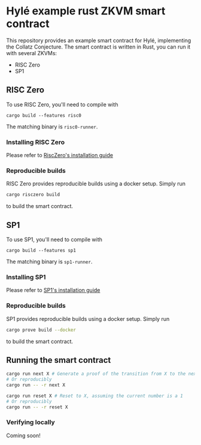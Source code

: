 # Hylé example rust ZKVM smart contract

This repository provides an example smart contract for Hylé, implementing the Collatz Conjecture.
The smart contract is written in Rust, you can run it with several ZKVMs:

- RISC Zero
- SP1

## RISC Zero

To use RISC Zero, you'll need to compile with

```
cargo build --features risc0
```

The matching binary is `risc0-runner`.

### Installing RISC Zero

Please refer to [RiscZero's installation guide](https://dev.risczero.com/api/zkvm/install)

### Reproducible builds

RISC Zero provides reproducible builds using a docker setup. Simply run

```bash
cargo risczero build
```

to build the smart contract.

## SP1

To use SP1, you'll need to compile with

```
cargo build --features sp1
```

The matching binary is `sp1-runner`.

### Installing SP1

Please refer to [SP1's installation guide](https://docs.succinct.xyz/docs/getting-started/install)

### Reproducible builds

SP1 provides reproducible builds using a docker setup. Simply run

```bash
cargo prove build --docker
```

to build the smart contract.

## Running the smart contract

```bash
cargo run next X # Generate a proof of the transition from X to the next number in the collatz conjecture
# Or reproducibly
cargo run -- -r next X
```

```bash
cargo run reset X # Reset to X, assuming the current number is a 1
# Or reproducibly
cargo run -- -r reset X
```

### Verifying locally

Coming soon!
